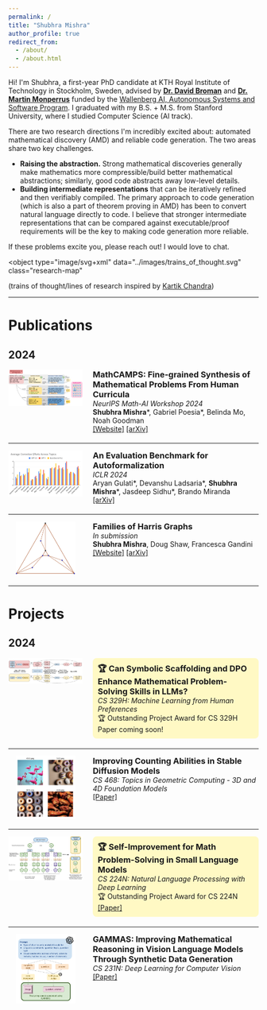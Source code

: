 ```yaml
---
permalink: /
title: "Shubhra Mishra"
author_profile: true
redirect_from: 
  - /about/
  - /about.html
---
```


Hi! I'm Shubhra, a first-year PhD candidate at KTH Royal Institute of Technology in Stockholm, Sweden, advised by [**Dr. David Broman**](https://people.kth.se/~dbro/) and [**Dr. Martin Monperrus**](https://www.monperrus.net/martin/) funded by the [Wallenberg AI, Autonomous Systems and Software Program](https://wasp-sweden.org). I graduated with my B.S. + M.S. from Stanford University, where I studied Computer Science (AI track). 

There are two research directions I'm incredibly excited about: automated mathematical discovery (AMD) and reliable code generation. The two areas share two key challenges. 
* **Raising the abstraction.** Strong mathematical discoveries generally make mathematics more compressible/build better mathematical abstractions; similarly, good code abstracts away low-level details. 
* **Building intermediate representations** that can be iteratively refined and then verifiably compiled. The primary approach to code generation (which is also a part of theorem proving in AMD) has been to convert natural language directly to code. I believe that stronger intermediate representations that can be compared against executable/proof requirements will be the key to making code generation more reliable.

If these problems excite you, please reach out! I would love to chat.

<object
  type="image/svg+xml"
  data="../images/trains_of_thought.svg"
  class="research-map"
></object>

<style>
.research-map{
  display:block; 
  width:min(600px, 70%); 
  aspect-ratio: 547 / 531; 
  height:auto;    
  margin: 12px auto;    
  padding-bottom: 20px;
}
</style>
(trains of thought/lines of research inspired by [Kartik Chandra](https://cs.stanford.edu/~kach/))


---

# Publications
## 2024

<div style="display: flex; align-items: flex-start; margin-bottom: 20px;">
  <div style="flex: 0 0 150px; margin-right: 20px;">
    <img src="../images/mathcamps.png" alt="MathCAMPS" style="width: 100%;">
  </div>
  <div>
    <h3 style="margin: 0;"> 
      MathCAMPS: Fine-grained Synthesis of Mathematical Problems From Human Curricula
    </h3>
    <i>NeurIPS Math-AI Workshop 2024</i>  <br>
    <b>Shubhra Mishra</b>*, Gabriel Poesia*, Belinda Mo, Noah Goodman
    <br>
    <a href="https://mathcamps.cc">[Website]</a>
    <a href="https://arxiv.org/abs/2407.00900">[arXiv]</a>
  </div>
</div>

---

<div style="display: flex; align-items: flex-start; margin-bottom: 20px;">
  <div style="flex: 0 0 150px; margin-right: 20px;">
    <img src="../images/lean4_benchmark.png" alt="Lean4 Benchmark" style="width: 100%;">
  </div>
  <div>
    <h3 style="margin: 0;"> 
      An Evaluation Benchmark for Autoformalization
    </h3>
    <i>ICLR 2024</i> <br>
    Aryan Gulati*, Devanshu Ladsaria*, <b>Shubhra Mishra</b>*, Jasdeep Sidhu*, Brando Miranda
    <br>
    <a href="https://arxiv.org/abs/2406.06555">[arXiv]</a>
  </div>
</div>

---

<div style="display: flex; align-items: flex-start; margin-bottom: 20px;">
  <div style="flex: 0 0 150px; margin-right: 20px; text-align: center;">
    <img src="../images/harris_graphs.png" alt="Harris Graphs" style="width: 80%;">
  </div>
  <div>
    <h3 style="margin: 0;"> 
      Families of Harris Graphs
    </h3>
    <i>In submission</i> <br>
    <b>Shubhra Mishra</b>, Doug Shaw, Francesca Gandini
    <br>
    <a href="https://sites.google.com/view/harris-graphs/">[Website]</a>
    <a href="https://arxiv.org/abs/2312.10936">[arXiv]</a>
  </div>
</div>

---

# Projects
## 2024

<div style="display: flex; align-items: flex-start; margin-bottom: 20px;">
  <div style="flex: 0 0 150px; margin-right: 20px;">
    <img src="../images/cs329h.png" alt="DPO for Math Reasoning" style="width: 100%;">
  </div>
  <div style="background-color: #fff9c4; padding: 10px; border-radius: 8px;">
    <h3 style="margin: 0;"> 
      🏆 Can Symbolic Scaffolding and DPO Enhance Mathematical Problem-Solving Skills in LLMs?
    </h3>
    <i>CS 329H: Machine Learning from Human Preferences</i>  <br>
    🏆 Outstanding Project Award for CS 329H <br>
    Paper coming soon! 
  </div>
</div>

---

<div style="display: flex; align-items: flex-start; margin-bottom: 20px;">
  <div style="flex: 0 0 150px; margin-right: 20px;">
    <img src="../images/counting_diffusion.png" alt="Counting in Diffusion Models" style="width: 80%; display: block; margin: 0 auto;">
  </div>
  <div>
    <h3 style="margin: 0;"> 
      Improving Counting Abilities in Stable Diffusion Models
    </h3>
    <i>CS 468: Topics in Geometric Computing - 3D and 4D Foundation Models</i>  <br>
    <a href="https://drive.google.com/file/d/1MWTOSqMJmf8QobD0jJU1gz22O1w3VADn/view?usp=sharing">[Paper]</a>
  </div>
</div>

---

<div style="display: flex; align-items: flex-start; margin-bottom: 20px;">
  <div style="flex: 0 0 150px; margin-right: 20px;">
    <img src="../images/cs224n.png" alt="Self-Improvement in Small Language Models" style="width: 100%;">
  </div>
  <div style="background-color: #fff9c4; padding: 10px; border-radius: 8px;">
    <h3 style="margin: 0;"> 
      🏆 Self-Improvement for Math Problem-Solving in Small Language Models
    </h3>
    <i>CS 224N: Natural Language Processing with Deep Learning</i> <br>
    🏆 Outstanding Project Award for CS 224N <br>
    <a href="https://web.stanford.edu/class/archive/cs/cs224n/cs224n.1244/final-projects/ArtyomShaposhnikovRobertoGarciaTorresShubhraMishra.pdf">[Paper]</a>
  </div>
</div>

---

<div style="display: flex; align-items: flex-start; margin-bottom: 20px;">
  <div style="flex: 0 0 150px; margin-right: 20px;">
    <img src="../images/cs231n.png" alt="Synthetic Data Generation for Visual Math Reasoning" style="width: 80%; display: block; margin: 0 auto;">
  </div>
  <div>
    <h3 style="margin: 0;"> 
      GAMMAS: Improving Mathematical Reasoning in Vision Language Models Through Synthetic Data Generation
    </h3>
    <i>CS 231N: Deep Learning for Computer Vision</i> <br>
    <a href="https://drive.google.com/file/d/1AWcZ93xKpaMAAGD0CjOZzT5Ew6TonuAm/view?usp=sharing">[Paper]</a>
  </div>
</div>

